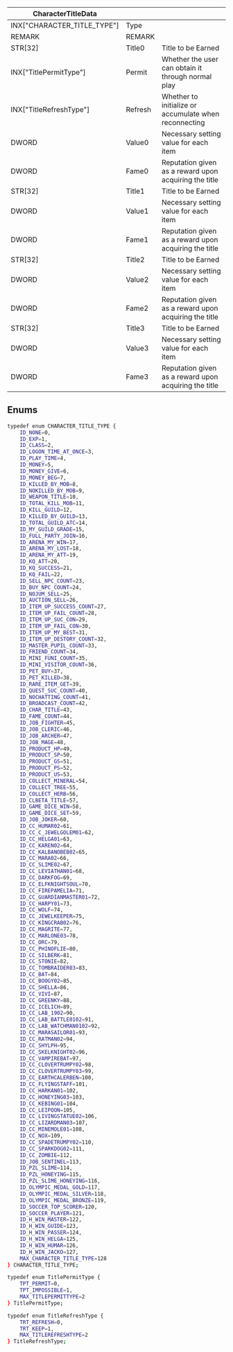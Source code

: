 | CharacterTitleData          |         |                                                       |
| --------------------------- | ------- | ----------------------------------------------------- |
| INX["CHARACTER_TITLE_TYPE"] | Type    |                                                       |
| REMARK                      | REMARK  |                                                       |
| STR[32]                     | Title0  | Title to be Earned                                    |
| INX["TitlePermitType"]      | Permit  | Whether the user can obtain it through normal play    |
| INX["TitleRefreshType"]     | Refresh | Whether to initialize or accumulate when reconnecting |
| DWORD                       | Value0  | Necessary setting value for each item                 |
| DWORD                       | Fame0   | Reputation given as a reward upon acquiring the title |
| STR[32]                     | Title1  | Title to be Earned                                    |
| DWORD                       | Value1  | Necessary setting value for each item                 |
| DWORD                       | Fame1   | Reputation given as a reward upon acquiring the title |
| STR[32]                     | Title2  | Title to be Earned                                    |
| DWORD                       | Value2  | Necessary setting value for each item                 |
| DWORD                       | Fame2   | Reputation given as a reward upon acquiring the title |
| STR[32]                     | Title3  | Title to be Earned                                    |
| DWORD                       | Value3  | Necessary setting value for each item                 |
| DWORD                       | Fame3   | Reputation given as a reward upon acquiring the title |

## Enums
```bash
typedef enum CHARACTER_TITLE_TYPE {
    ID_NONE=0,
    ID_EXP=1,
    ID_CLASS=2,
    ID_LOGON_TIME_AT_ONCE=3,
    ID_PLAY_TIME=4,
    ID_MONEY=5,
    ID_MONEY_GIVE=6,
    ID_MONEY_BEG=7,
    ID_KILLED_BY_MOB=8,
    ID_NOKILLED_BY_MOB=9,
    ID_WEAPON_TITLE=10,
    ID_TOTAL_KILL_MOB=11,
    ID_KILL_GUILD=12,
    ID_KILLED_BY_GUILD=13,
    ID_TOTAL_GUILD_ATC=14,
    ID_MY_GUILD_GRADE=15,
    ID_FULL_PARTY_JOIN=16,
    ID_ARENA_MY_WIN=17,
    ID_ARENA_MY_LOST=18,
    ID_ARENA_MY_ATT=19,
    ID_KQ_ATT=20,
    ID_KQ_SUCCESS=21,
    ID_KQ_FAIL=22,
    ID_SELL_NPC_COUNT=23,
    ID_BUY_NPC_COUNT=24,
    ID_NOJUM_SELL=25,
    ID_AUCTION_SELL=26,
    ID_ITEM_UP_SUCCESS_COUNT=27,
    ID_ITEM_UP_FAIL_COUNT=28,
    ID_ITEM_UP_SUC_CON=29,
    ID_ITEM_UP_FAIL_CON=30,
    ID_ITEM_UP_MY_BEST=31,
    ID_ITEM_UP_DESTORY_COUNT=32,
    ID_MASTER_PUPIL_COUNT=33,
    ID_FRIEND_COUNT=34,
    ID_MINI_FUNI_COUNT=35,
    ID_MINI_VISITOR_COUNT=36,
    ID_PET_BUY=37,
    ID_PET_KILLED=38,
    ID_RARE_ITEM_GET=39,
    ID_QUEST_SUC_COUNT=40,
    ID_NOCHATTING_COUNT=41,
    ID_BROADCAST_COUNT=42,
    ID_CHAR_TITLE=43,
    ID_FAME_COUNT=44,
    ID_JOB_FIGHTER=45,
    ID_JOB_CLERIC=46,
    ID_JOB_ARCHER=47,
    ID_JOB_MAGE=48,
    ID_PRODUCT_HP=49,
    ID_PRODUCT_SP=50,
    ID_PRODUCT_GS=51,
    ID_PRODUCT_PS=52,
    ID_PRODUCT_US=53,
    ID_COLLECT_MINERAL=54,
    ID_COLLECT_TREE=55,
    ID_COLLECT_HERB=56,
    ID_CLBETA_TITLE=57,
    ID_GAME_DICE_WIN=58,
    ID_GAME_DICE_SET=59,
    ID_JOB_JOKER=60,
    ID_CC_HUMAR02=61,
    ID_CC_C_JEWELGOLEM01=62,
    ID_CC_HELGA01=63,
    ID_CC_KAREN02=64,
    ID_CC_KALBANOBEB02=65,
    ID_CC_MARA02=66,
    ID_CC_SLIME02=67,
    ID_CC_LEVIATHAN01=68,
    ID_CC_DARKFOG=69,
    ID_CC_ELFKNIGHTSOUL=70,
    ID_CC_FIREPAMELIA=71,
    ID_CC_GUARDIANMASTER01=72,
    ID_CC_HARPY01=73,
    ID_CC_WOLF=74,
    ID_CC_JEWELKEEPER=75,
    ID_CC_KINGCRAB02=76,
    ID_CC_MAGRITE=77,
    ID_CC_MARLONE03=78,
    ID_CC_ORC=79,
    ID_CC_PHINOFLIE=80,
    ID_CC_SILBERK=81,
    ID_CC_STONIE=82,
    ID_CC_TOMBRAIDER03=83,
    ID_CC_BAT=84,
    ID_CC_BOOGY02=85,
    ID_CC_SHELLA=86,
    ID_CC_VIVI=87,
    ID_CC_GREENKY=88,
    ID_CC_ICELICH=89,
    ID_CC_LAB_1902=90,
    ID_CC_LAB_BATTLE0102=91,
    ID_CC_LAB_WATCHMAN0102=92,
    ID_CC_MARASAILOR01=93,
    ID_CC_RATMAN02=94,
    ID_CC_SHYLPH=95,
    ID_CC_SKELKNIGHT02=96,
    ID_CC_VAMPIREBAT=97,
    ID_CC_CLOVERTRUMPY02=98,
    ID_CC_CLOVERTRUMPY03=99,
    ID_CC_EARTHCALERBEN=100,
    ID_CC_FLYINGSTAFF=101,
    ID_CC_HARKAN01=102,
    ID_CC_HONEYING03=103,
    ID_CC_KEBING01=104,
    ID_CC_LEIPOON=105,
    ID_CC_LIVINGSTATUE02=106,
    ID_CC_LIZARDMAN03=107,
    ID_CC_MINEMOLE01=108,
    ID_CC_NOX=109,
    ID_CC_SPADETRUMPY02=110,
    ID_CC_SPARKDOG02=111,
    ID_CC_ZOMBIE=112,
    ID_JOB_SENTINEL=113,
    ID_PZL_SLIME=114,
    ID_PZL_HONEYING=115,
    ID_PZL_SLIME_HONEYING=116,
    ID_OLYMPIC_MEDAL_GOLD=117,
    ID_OLYMPIC_MEDAL_SILVER=118,
    ID_OLYMPIC_MEDAL_BRONZE=119,
    ID_SOCCER_TOP_SCORER=120,
    ID_SOCCER_PLAYER=121,
    ID_H_WIN_MASTER=122,
    ID_H_WIN_GUIDE=123,
    ID_H_WIN_PASSER=124,
    ID_H_WIN_HELGA=125,
    ID_H_WIN_HUMAR=126,
    ID_H_WIN_JACKO=127,
    MAX_CHARACTER_TITLE_TYPE=128
} CHARACTER_TITLE_TYPE;
```
```bash
typedef enum TitlePermitType {
    TPT_PERMIT=0,
    TPT_IMPOSSIBLE=1,
    MAX_TITLEPERMITTYPE=2
} TitlePermitType;
```
```bash
typedef enum TitleRefreshType {
    TRT_REFRESH=0,
    TRT_KEEP=1,
    MAX_TITLEREFRESHTYPE=2
} TitleRefreshType;
```